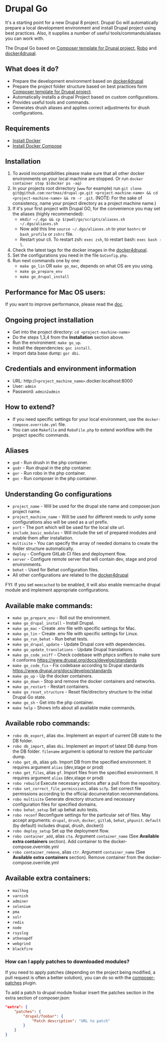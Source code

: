 # Drupal Go
It's a starting point for a new Drupal 8 project. Drupal Go will automatically prepare a local development environment and install Drupal project using best practices. Also, it supplies a number of useful tools/commands/aliases you can work with.

The Drupal Go based on [Composer template for Drupal project](https://github.com/drupal-composer/drupal-project), [Robo](https://robo.li) and [docker4drupal](https://github.com/wodby/docker4drupal).

## What does it do?
* Prepare the development environment based on [docker4drupal](https://github.com/wodby/docker4drupal)
* Prepare the project folder structure based on best practices form [Composer template for Drupal project](https://github.com/drupal-composer/drupal-project).
* Automatically installs a drupal Project based on custom configurations.
* Provides useful tools and commands.
* Generates drush aliases and applies correct adjustments for drush configurations.

## Requirements
* [Install Docker](https://docs.docker.com/install/linux/docker-ce/ubuntu/)
* [Install Docker Compose](https://docs.docker.com/compose/install/)

## Installation
1) To avoid incompatibilities please make sure that all other docker environments on your local machine are stopped. Or run `docker container stop $(docker ps -aq)`
2) In your projects root dirrectory (`www` for example) run `git clone git@github.com:nortmas/drupal-go.git <project-machine-name> && cd <project-machine-name> && rm -r .git`. 
   (NOTE: For the sake of consistency, name your project directory as a project machine name.)
3) If it's your first project with Drupal GO, for the convenience you may set the aliases (highly recommended):
    * `mkdir ~/.dgo && cp $(pwd)/go/scripts/aliases.sh ~/.dgo/aliases.sh`
    * Now add this line `source ~/.dgo/aliases.sh` to your `bashrc` or ` bash_profile` or `zshrc` file.
    * Restart your cli. To restart zsh: `exec zsh`, to restart bash: `exec bash -l`.
4) Check the latest tags for the docker images in the [docker4drupal](https://github.com/wodby/docker4drupal/blob/master/.env). 
5) Set the configurations you need in the file `GoConfig.php`. 
6) Run next commands one by one:
    * `make go_lin` OR `make go_mac`, depends on what OS are you using.
    * `make go_prepare_env`
    * `make go_drupal_install`
    
## Performance for Mac OS users:
If you want to improve performance, please read the [doc](https://wodby.com/docs/stacks/php/local/#user-guided-caching).
    
## Ongoing project installation
* Get into the project directory: `cd <project-machine-name>`
* Do the steps 1,3,4 from the **Installation** section above.
* Run the environment: `make go_up`.
* Install the dependencies: `goc install`.
* Import data base dump: `gor dbi`.

## Credentials and environment information
* URL: http://`<project_machine_name>`.docker.localhost:8000
* User: `admin`
* Password: `admin2admin`

## How to extend?
* If you need specific settings for your local environment, use the `docker-compose.override.yml` file.
* You can use `Makefile` and `RoboFile.php` to extend workflow with the project specific commands.

## Aliases
* `god` - Run drush in the php container.
* `godr` - Run drupal in the php container.
* `gor` - Run robo in the php container.
* `goс` - Run composer in the php container.

## Understanding Go configurations
* `project_name` - Will be used for the drupal site name and composer.json project name.
* `project_machine_name` - Will be used for different needs to unify some configurations also will be used as a url prefix.
* `port` - The port which will be used for the local site url.
* `include_basic_modules` - Will include the set of prepared modules and enable them after installation.
* `multisite` - You can specify the array of needed domains to create the folder structure automatically.
* `deploy` - Configure GitLab CI files and deployment flow.
* `server` - Configure remote server that will contain dev, stage and prod environments.
* `behat` - Used for Behat configuration files.
* All other configurations are related to the [docker4drupal](https://github.com/wodby/docker4drupal)

FYI: If you set `memcached` to be enabled, it will also enable memcache drupal module and implement appropriate configurations.

## Available make commands:
* `make go_prepare_env` - Roll out the environment.
* `make go_drupal_install` - Install Drupal.
* `make go_mac` - Create .env file with specific settings for Mac.
* `make go_lin` - Create .env file with specific settings for Linux.
* `make go_run_behat` - Run behat tests.
* `make go_drupal_update` - Update Drupal core with dependencies.
* `make go_update_translations` - Update Drupal translations.
* `make go_code_sniff` - Check codebase with phpcs sniffers to make sure it conforms https://www.drupal.org/docs/develop/standards
* `make go_code_fix` - Fix codebase according to Drupal standards https://www.drupal.org/docs/develop/standards
* `make go_up` - Up the docker containers.
* `make go_down` - Stop and remove the docker containers and networks.
* `make go_restart` - Restart containers.
* `make go_reset_structure` - Reset file/directory structure to the initial Drupal Go state.
* `make go_sh` - Get into the php container.
* `make help` - Shows info about all available make commands.

## Available robo commands:
* `robo db_export`, alias `dbe`. Implement an export of current DB state to the DB folder.
* `robo db_import`, alias `dbi`. Implement an import of latest DB dump from the DB folder. `filename` argument is optional to restore the particular dump.
* `robo get_db`, alias `gdb`. Import DB from the specified environment. It requires argument `alias` (dev,stage or prod)
* `robo get_files`, alias `gf`. Import files from the specified environment. It requires argument `alias` (dev,stage or prod)
* `robo rebuild` Execute necessary actions after a pull from the repository.
* `robo set_correct_file_permissions`, alias `scfp`. Set correct file permissions according to the official documentation recommendations.
* `robo multisite` Generate directory structure and necessary configuration files for specified domains.
* `robo behat_setup` Set up behat auto tests.
* `robo reconf` Reconfigure settings for the particular set of files. May accept arguments: `drupal`, `drush`, `docker`, `gitlab`, `behat`, `phpunit`. `default` (by default) includes drupal, drush, docker))
* `robo deploy_setup` Set up the deployment flow.
* `robo container_add`, alias `cta`. Argument `container_name` (See **Available extra containers** section). Add container to the docker-compose.override.yml
* `robo container_remove`, alias `ctr`. Argument `container_name` (See **Available extra containers** section). Remove container from the docker-compose.override.yml

## Available extra containers:
* `mailhog`
* `varnish`
* `adminer`
* `selenium`
* `pma`
* `solr`
* `redis`
* `node`
* `rsyslog`
* `athenapdf`
* `webgrind`
* `blackfire`

### How can I apply patches to downloaded modules?
If you need to apply patches (depending on the project being modified, a pull 
request is often a better solution), you can do so with the 
[composer-patches](https://github.com/cweagans/composer-patches) plugin.

To add a patch to drupal module foobar insert the patches section in the extra 
section of composer.json:
```json
"extra": {
    "patches": {
        "drupal/foobar": {
            "Patch description": "URL to patch"
        }
    }
}
```

